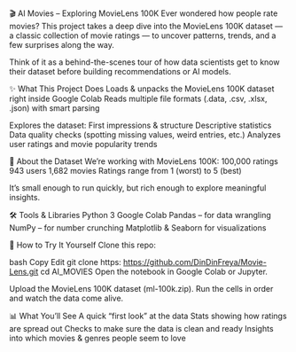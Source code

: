 🎬 AI Movies – Exploring MovieLens 100K
Ever wondered how people rate movies? This project takes a deep dive into the MovieLens 100K dataset — a classic collection of movie ratings — to uncover patterns, trends, and a few surprises along the way.

Think of it as a behind-the-scenes tour of how data scientists get to know their dataset before building recommendations or AI models.

✨ What This Project Does
Loads & unpacks the MovieLens 100K dataset right inside Google Colab
Reads multiple file formats (.data, .csv, .xlsx, .json) with smart parsing

Explores the dataset:
First impressions & structure
Descriptive statistics
Data quality checks (spotting missing values, weird entries, etc.)
Analyzes user ratings and movie popularity trends

📂 About the Dataset
We’re working with MovieLens 100K:
100,000 ratings
943 users
1,682 movies
Ratings range from 1 (worst) to 5 (best)

It’s small enough to run quickly, but rich enough to explore meaningful insights.

🛠️ Tools & Libraries
Python 3
Google Colab
Pandas – for data wrangling
NumPy – for number crunching
Matplotlib & Seaborn for visualizations

🚀 How to Try It Yourself
Clone this repo:

bash
Copy
Edit
git clone https: https://github.com/DinDinFreya/Movie-Lens.git 
cd AI_MOVIES
Open the notebook in Google Colab or Jupyter.

Upload the MovieLens 100K dataset (ml-100k.zip).
Run the cells in order and watch the data come alive.

📊 What You’ll See
A quick “first look” at the data
Stats showing how ratings are spread out
Checks to make sure the data is clean and ready
Insights into which movies & genres people seem to love
